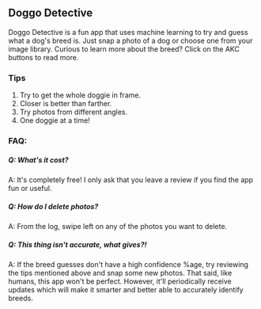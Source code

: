 ## Doggo Detective

Doggo Detective is a fun app that uses machine learning to try and guess what a dog's breed is. Just snap a photo of a dog or choose one from your image library. Curious to learn more about the breed? Click on the AKC buttons to read more.

### Tips

1. Try to get the whole doggie in frame.
2. Closer is better than farther.
3. Try photos from different angles.
4. One doggie at a time!

### FAQ:

##### Q: What's it cost?
A: It's completely free! I only ask that you leave a review if you find the app fun or useful.

##### Q: How do I delete photos?
A: From the log, swipe left on any of the photos you want to delete. 

##### Q: This thing isn't accurate, what gives?!
A: If the breed guesses don't have a high confidence %age, try reviewing the tips mentioned above and snap some new photos. That said, like humans, this app won't be perfect. However, it'll periodically receive updates which will make it smarter and better able to accurately identify breeds.  


